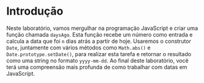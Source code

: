# Introdução

Neste laboratório, vamos mergulhar na programação JavaScript e criar uma função chamada `daysAgo`. Esta função recebe um número como entrada e calcula a data que foi `n` dias atrás a partir de hoje. Usaremos o construtor `Date`, juntamente com vários métodos como `Math.abs()` e `Date.prototype.setDate()`, para realizar esta tarefa e retornar o resultado como uma string no formato `yyyy-mm-dd`. Ao final deste laboratório, você terá uma compreensão mais profunda de como trabalhar com datas em JavaScript.
